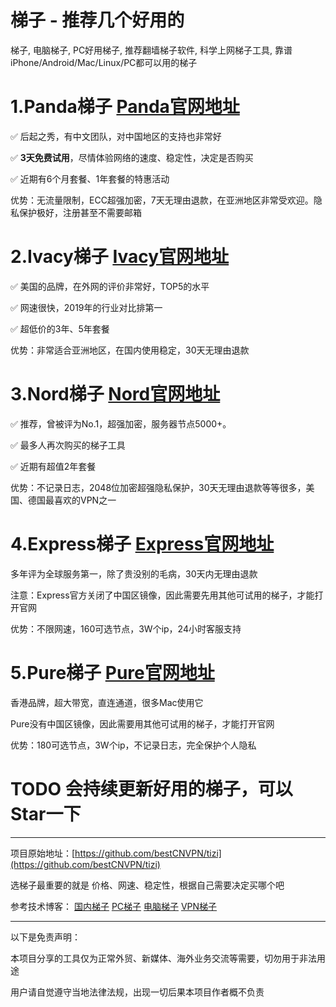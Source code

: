 # 梯子 - 推荐几个好用的
梯子, 电脑梯子, PC好用梯子, 推荐翻墙梯子软件, 科学上网梯子工具, 靠谱iPhone/Android/Mac/Linux/PC都可以用的梯子

# 1.Panda梯子 [Panda官网地址](https://www.panhdpe.xyz/r/22216799)
✅ 后起之秀，有中文团队，对中国地区的支持也非常好

✅ **3天免费试用**，尽情体验网络的速度、稳定性，决定是否购买

✅ 近期有6个月套餐、1年套餐的特惠活动

优势：无流量限制，ECC超强加密，7天无理由退款，在亚洲地区非常受欢迎。隐私保护极好，注册甚至不需要邮箱

# 2.Ivacy梯子 [Ivacy官网地址](https://www.ivacykodi.com/easter-deal-2020/?aff=91814&data1=excellent&data2=tizi)
✅ 美国的品牌，在外网的评价非常好，TOP5的水平

✅ 网速很快，2019年的行业对比排第一

✅ 超低价的3年、5年套餐

优势：非常适合亚洲地区，在国内使用稳定，30天无理由退款

# 3.Nord梯子   [Nord官网地址](https://go.nordlocker.net/aff_c?offer_id=15&aff_id=38201&url_id=6063&aff_sub=github&aff_sub2=tizi)
✅ 推荐，曾被评为No.1，超强加密，服务器节点5000+。

✅ 最多人再次购买的梯子工具

✅ 近期有超值2年套餐

优势：不记录日志，2048位加密超强隐私保护，30天无理由退款等等很多，美国、德国最喜欢的VPN之一

# 4.Express梯子 [Express官网地址](https://www.xvbelink.com/?a_fid=tizi_vpn&chan=excellent&data1=tizi)
多年评为全球服务第一，除了贵没别的毛病，30天内无理由退款

注意：Express官方关闭了中国区镜像，因此需要先用其他可试用的梯子，才能打开官网

优势：不限网速，160可选节点，3W个ip，24小时客服支持


# 5.Pure梯子 [Pure官网地址](https://billing.purevpn.com/aff.php?aff=42611&data1=github&data2=excellent_tizi)
香港品牌，超大带宽，直连通道，很多Mac使用它

Pure没有中国区镜像，因此需要用其他可试用的梯子，才能打开官网

优势：180可选节点，3W个ip，不记录日志，完全保护个人隐私




# TODO 会持续更新好用的梯子，可以Star一下

----

项目原始地址：[https://github.com/bestCNVPN/tizi](https://github.com/bestCNVPN/tizi)

选梯子最重要的就是 价格、网速、稳定性，根据自己需要决定买哪个吧

参考技术博客： [国内梯子](http://bestcnvpn.com/) [PC梯子](http://topcnvpn.com/) [电脑梯子](http://fastcnvpn.com/) [VPN梯子](http://top1vpn.top/)

----

以下是免责声明：

本项目分享的工具仅为正常外贸、新媒体、海外业务交流等需要，切勿用于非法用途

用户请自觉遵守当地法律法规，出现一切后果本项目作者概不负责
